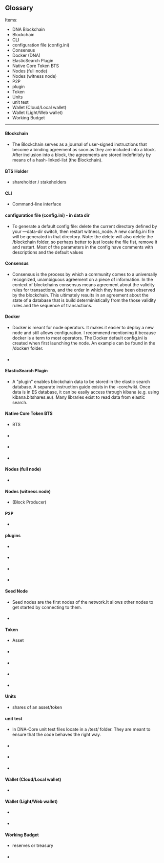## Glossary

Items:
- DNA Blockchain
- Blockchain
- CLI
- configuration file (config.ini)
- Consensus
- Docker (DNA)
- ElasticSearch Plugin
- Native Core Token BTS
- Nodes (full node)
- Nodes (witness node)
- P2P
- plugin
- Token
- Units
- unit test
- Wallet (Cloud/Local  wallet)
- Wallet (Light/Web wallet)
- Working Budget


************

#### Blockchain
-  	The Blockchain serves as a journal of user-signed instructions that become a binding agreement as soon as they are included into a block. After inclusion into a block, the agreements are stored indefinitely by means of a hash-linked-list (the Blockchain).
#### BTS Holder
- shareholder / stakeholders
#### CLI
- Command-line interface
#### configuration file (config.ini) - in data dir
- To generate a default config file: delete the current directory defined by your —data-dir switch, then restart witness_node. A new config.ini file will be generated in that directory. Note: the delete will also delete the /blockchain folder, so perhaps better to just locate the file fist, remove it and restart. Most of the parameters in the config have comments with descriptions and the default values
#### Consensus
- Consensus is the process by which a community comes to a universally recognized, unambiguous agreement on a piece of information. In the context of blockchains consensus means agreement about the validity rules for transactions, and the order in which they have been observed by the blockchain. This ultimately results in an agreement about the state of a database that is build deterministically from the those validity rules and the sequence of transactions.
#### Docker
- Docker is meant for node operators. It makes it easier to deploy a new node and still allows configuration. I recommend mentioning it because docker is a term to most operators.  The Docker default config.ini is created when first launching the node. An example can be found in the /docker/ folder.
####
-
#### ElasticSearch Plugin
- A "plugin" enables blockchain data to be stored in the elastic search database. A separate instruction guide exists in the -core/wiki. Once data is in ES database, it can be easily access through kibana (e.g. using kibana.bitshares.eu). Many libraries exist to read data from elastic search.
#### Native Core Token BTS
- BTS
####
-
####
-
####
-
#### Nodes (full node)
-
#### Nodes (witness node)
- (Block Producer)
#### P2P
-
#### plugins
-
####
-
####
-
####
-
#### Seed Node
- Seed nodes are the first nodes of the network.It allows other nodes to get started by connecting to them.
####
-
#### Token
- Asset
####
-
####
-
####
-
####
-
#### Units
- shares of an asset/token
#### unit test
- In DNA-Core unit test files locate in a /test/ folder. They are meant to ensure that the code behaves the right way.
####
-
####
-
####
-
#### Wallet (Cloud/Local wallet)
-
#### Wallet (Light/Web wallet)
-
####
-
#### Working Budget
- reserves or treasury
####
-

